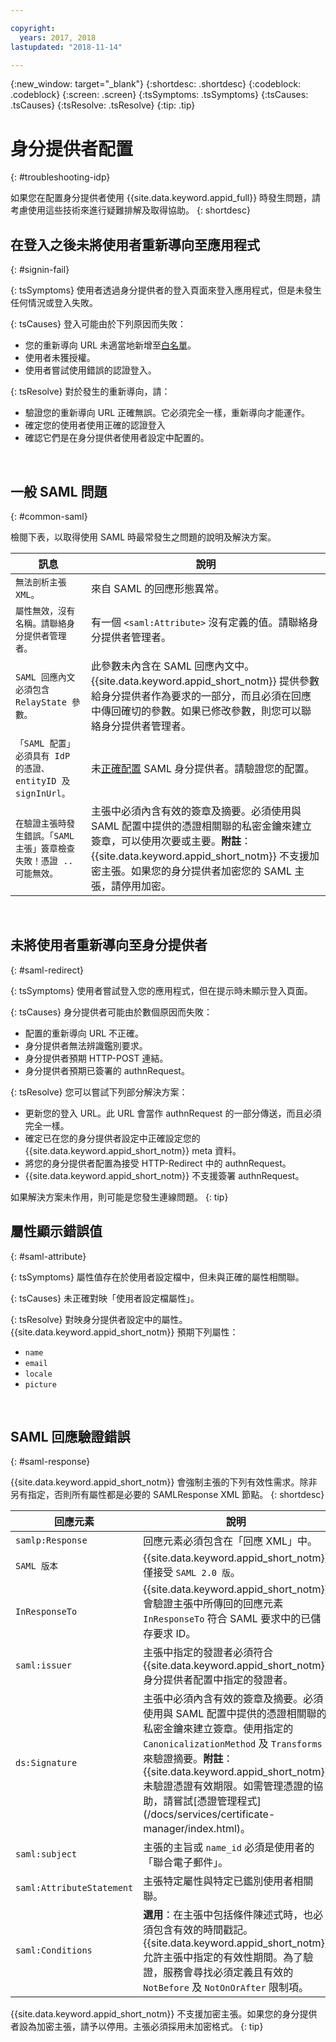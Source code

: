 ```yaml
---

copyright:
  years: 2017, 2018
lastupdated: "2018-11-14"

---
```


{:new_window: target="_blank"}
{:shortdesc: .shortdesc}
{:codeblock: .codeblock}
{:screen: .screen}
{:tsSymptoms: .tsSymptoms}
{:tsCauses: .tsCauses}
{:tsResolve: .tsResolve}
{:tip: .tip}

# 身分提供者配置
{: #troubleshooting-idp}

如果您在配置身分提供者使用 {{site.data.keyword.appid_full}} 時發生問題，請考慮使用這些技術來進行疑難排解及取得協助。
{: shortdesc}


## 在登入之後未將使用者重新導向至應用程式
{: #signin-fail}

{: tsSymptoms}
使用者透過身分提供者的登入頁面來登入應用程式，但是未發生任何情況或登入失敗。

{: tsCauses}
登入可能由於下列原因而失敗：

* 您的重新導向 URL 未適當地新增至[白名單](faq.html#redirect)。
* 使用者未獲授權。
* 使用者嘗試使用錯誤的認證登入。

{: tsResolve}
對於發生的重新導向，請：

* 驗證您的重新導向 URL 正確無誤。它必須完全一樣，重新導向才能運作。
* 確定您的使用者使用正確的認證登入
* 確認它們是在身分提供者使用者設定中配置的。

</br>

## 一般 SAML 問題
{: #common-saml}

檢閱下表，以取得使用 SAML 時最常發生之問題的說明及解決方案。

<table summary="應該由左至右讀取每個表格列，其中叢集狀態位於直欄 1，而說明位於直欄 2。">
  <thead>
    <th>訊息</th>
    <th>說明</th>
  </thead>
  <tbody>
    <tr>
      <td><code>無法剖析主張 XML。</code></td>
      <td>來自 SAML 的回應形態異常。</td>
    </tr>
    <tr>
      <td><code>屬性無效，沒有名稱。請聯絡身分提供者管理者。</code></td>
      <td>有一個 <code>&lt;saml:Attribute&gt;</code> 沒有定義的值。請聯絡身分提供者管理者。</td>
    </tr>
    <tr>
      <td><code>SAML 回應內文必須包含 RelayState 參數。</code></td>
      <td>此參數未內含在 SAML 回應內文中。{{site.data.keyword.appid_short_notm}} 提供參數給身分提供者作為要求的一部分，而且必須在回應中傳回確切的參數。如果已修改參數，則您可以聯絡身分提供者管理者。</td>
    </tr>
    <tr>
      <td><code>「SAML 配置」必須具有 IdP 的憑證、entityID 及 signInUrl。</code></td>
      <td>未<a href="enterprise.html" target="_blank">正確配置</a> SAML 身分提供者。請驗證您的配置。</td>
    </tr>
    <tr>
      <td><code>在驗證主張時發生錯誤。「SAML 主張」簽章檢查失敗！憑證 .. 可能無效。</code></td>
      <td>主張中必須內含有效的簽章及摘要。必須使用與 SAML 配置中提供的憑證相關聯的私密金鑰來建立簽章，可以使用次要或主要。<strong>附註</strong>：{{site.data.keyword.appid_short_notm}} 不支援加密主張。如果您的身分提供者加密您的 SAML 主張，請停用加密。</td>
    </tr>
  </tbody>
</table>

</br>

## 未將使用者重新導向至身分提供者
{: #saml-redirect}

{: tsSymptoms}
使用者嘗試登入您的應用程式，但在提示時未顯示登入頁面。

{: tsCauses}
身分提供者可能由於數個原因而失敗：

* 配置的重新導向 URL 不正確。
* 身分提供者無法辨識鑑別要求。
* 身分提供者預期 HTTP-POST 連結。
* 身分提供者預期已簽署的 authnRequest。

{: tsResolve}
您可以嘗試下列部分解決方案：

* 更新您的登入 URL。此 URL 會當作 authnRequest 的一部分傳送，而且必須完全一樣。
* 確定已在您的身分提供者設定中正確設定您的 {{site.data.keyword.appid_short_notm}} meta 資料。
* 將您的身分提供者配置為接受 HTTP-Redirect 中的 authnRequest。
* {{site.data.keyword.appid_short_notm}} 不支援簽署 authnRequest。

如果解決方案未作用，則可能是您發生連線問題。
{: tip}

## 屬性顯示錯誤值
{: #saml-attribute}

{: tsSymptoms}
屬性值存在於使用者設定檔中，但未與正確的屬性相關聯。

{: tsCauses}
未正確對映「使用者設定檔屬性」。

{: tsResolve}
對映身分提供者設定中的屬性。{{site.data.keyword.appid_short_notm}} 預期下列屬性：
* `name `
* `email`
* `locale`
* `picture`

</br>

## SAML 回應驗證錯誤
{: #saml-response}

{{site.data.keyword.appid_short_notm}} 會強制主張的下列有效性需求。除非另有指定，否則所有屬性都是必要的 SAMLResponse XML 節點。
{: shortdesc}


<table summary="應該由左至右讀取每個表格列，其中回應元素位於直欄 1，而說明位於直欄 2。">
  <thead>
    <th>回應元素</th>
    <th>說明</th>
  </thead>
  <tbody>
    <tr>
      <td><code>samlp:Response</code></td>
      <td>回應元素必須包含在「回應 XML」中。</td>
    </tr>
    <tr>
      <td><code>SAML 版本</code></td>
      <td>{{site.data.keyword.appid_short_notm}} 僅接受 <code>SAML 2.0 版</code>。</td>
    </tr>
    <tr>
      <td><code>InResponseTo</code></td>
      <td>{{site.data.keyword.appid_short_notm}} 會驗證主張中所傳回的回應元素 <code>InResponseTo</code> 符合 SAML 要求中的已儲存要求 ID。</td>
    </tr>
    <tr>
      <td><code>saml:issuer</code></td>
      <td>主張中指定的發證者必須符合 {{site.data.keyword.appid_short_notm}} 身分提供者配置中指定的發證者。</td>
    </tr>
    <tr>
      <td><code>ds:Signature</code></td>
      <td>主張中必須內含有效的簽章及摘要。必須使用與 SAML 配置中提供的憑證相關聯的私密金鑰來建立簽章。使用指定的 <code>CanonicalizationMethod</code> 及 <code>Transforms</code> 來驗證摘要。<strong>附註</strong>：{{site.data.keyword.appid_short_notm}} 未驗證憑證有效期限。如需管理憑證的協助，請嘗試[憑證管理程式](/docs/services/certificate-manager/index.html)。</td>
    </tr>
    <tr>
      <td><code>saml:subject</code></td>
      <td>主張的主旨或 <code>name_id</code> 必須是使用者的「聯合電子郵件」。</td>
    </tr>
    <tr>
      <td><code>saml:AttributeStatement</code></td>
      <td>主張特定屬性與特定已鑑別使用者相關聯。</td>
    </tr>
    <tr>
      <td><code>saml:Conditions</code></td>
      <td><strong>選用</strong>：在主張中包括條件陳述式時，也必須包含有效的時間戳記。{{site.data.keyword.appid_short_notm}} 允許主張中指定的有效性期間。為了驗證，服務會尋找必須定義且有效的 <code>NotBefore</code> 及 <code>NotOnOrAfter</code> 限制項。</td>
    </tr>
  </tbody>
</table>

{{site.data.keyword.appid_short_notm}} 不支援加密主張。如果您的身分提供者設為加密主張，請予以停用。主張必須採用未加密格式。
{: tip}
